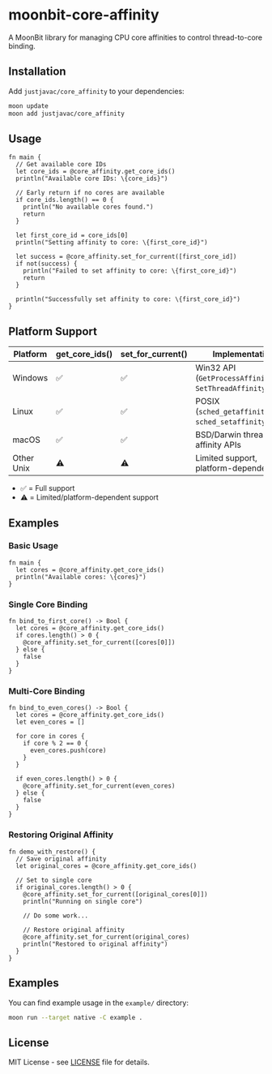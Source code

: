 # moonbit-core-affinity

A MoonBit library for managing CPU core affinities to control thread-to-core binding.

## Installation

Add `justjavac/core_affinity` to your dependencies:

```bash
moon update
moon add justjavac/core_affinity
```

## Usage

```moonbit
fn main {
  // Get available core IDs
  let core_ids = @core_affinity.get_core_ids()
  println("Available core IDs: \{core_ids}")
  
  // Early return if no cores are available
  if core_ids.length() == 0 {
    println("No available cores found.")
    return
  }
  
  let first_core_id = core_ids[0]
  println("Setting affinity to core: \{first_core_id}")
  
  let success = @core_affinity.set_for_current([first_core_id])
  if not(success) {
    println("Failed to set affinity to core: \{first_core_id}")
    return
  }

  println("Successfully set affinity to core: \{first_core_id}")
}
```

## Platform Support

| Platform | get_core_ids() | set_for_current() | Implementation |
|----------|----------------|-------------------|----------------|
| Windows | ✅ | ✅ | Win32 API (`GetProcessAffinityMask`, `SetThreadAffinityMask`) |
| Linux | ✅ | ✅ | POSIX (`sched_getaffinity`, `sched_setaffinity`) |
| macOS | ✅ | ✅ | BSD/Darwin thread affinity APIs |
| Other Unix | ⚠️ | ⚠️ | Limited support, platform-dependent |

- ✅ = Full support
- ⚠️ = Limited/platform-dependent support

## Examples

### Basic Usage

```moonbit
fn main {
  let cores = @core_affinity.get_core_ids()
  println("Available cores: \{cores}")
}
```

### Single Core Binding

```moonbit
fn bind_to_first_core() -> Bool {
  let cores = @core_affinity.get_core_ids()
  if cores.length() > 0 {
    @core_affinity.set_for_current([cores[0]])
  } else {
    false
  }
}
```

### Multi-Core Binding

```moonbit
fn bind_to_even_cores() -> Bool {
  let cores = @core_affinity.get_core_ids()
  let even_cores = []
  
  for core in cores {
    if core % 2 == 0 {
      even_cores.push(core)
    }
  }
  
  if even_cores.length() > 0 {
    @core_affinity.set_for_current(even_cores)
  } else {
    false
  }
}
```

### Restoring Original Affinity

```moonbit
fn demo_with_restore() {
  // Save original affinity
  let original_cores = @core_affinity.get_core_ids()
  
  // Set to single core
  if original_cores.length() > 0 {
    @core_affinity.set_for_current([original_cores[0]])
    println("Running on single core")
    
    // Do some work...
    
    // Restore original affinity
    @core_affinity.set_for_current(original_cores)
    println("Restored to original affinity")
  }
}
```

## Examples

You can find example usage in the `example/` directory:

```bash
moon run --target native -C example .
```

## License

MIT License - see [LICENSE](LICENSE) file for details.
